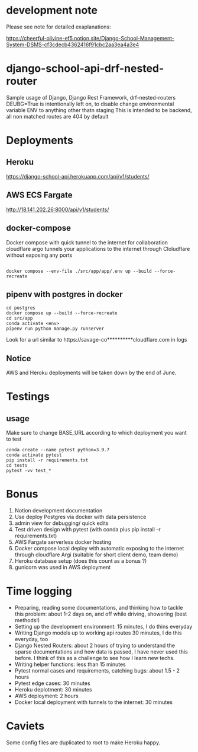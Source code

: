 
# development note

Please see note for detailed exaplanations:

https://cheerful-olivine-ef5.notion.site/Django-School-Management-System-DSMS-cf3cdecb4362416f91cbc2aa3ea4a3e4
# django-school-api-drf-nested-router
Sample usage of Django, Django Rest Framework, drf-nested-routers
DEUBG=True is intentionally left on, to disable change environmental variable ENV to anything other thatn staging
This is intended to be backend, all non matched routes are 404 by default
# Deployments
## Heroku
https://django-school-api.herokuapp.com/api/v1/students/
## AWS ECS Fargate
http://18.141.202.26:8000/api/v1/students/
## docker-compose
Docker compose with quick tunnel to the internet for collaboration
cloudflare argo tunnels your applications to the internet through Cloludflare without exposing any ports
```

docker compose --env-file ./src/app/app/.env up --build --force-recreate

```
## pipenv with postgres in docker
```
cd postgres
docker compose up --build --force-recreate
cd src/app
conda activate <env>
pipenv run python manage.py runserver

```
Look for a url similar to https://savage-co**********cloudflare.com in logs
## Notice
AWS and Heroku deployments will be taken down by the end of June.
# Testings
## usage
Make sure to change BASE_URL according to which deployment you want to test
```
conda create --name pytest python=3.9.7
conda activate pytest
pip install -r requirements.txt
cd tests
pytest -vv test_*

```
# Bonus
1.  Notion development documentation
2.  Use deploy Postgres via docker with data persistence
3.  admin view for debugging/ quick edits
4.  Test driven design with pytest (with conda plus pip install -r requirements.txt)
5.  AWS Fargate serverless docker hosting
6.  Docker compose local deploy with automatic exposing to the internet through cloudflare Argi (suitable for short client demo, team demo)
7.  Heroku database setup (does this count as a bonus ?)
8.  gunicorn was used in AWS deployment

# Time logging
-   Preparing, reading some documentations, and thinking how to tackle this problem: about 1-2 days on, and off while driving, showering (best methods!)
-   Setting up the development environment: 15 minutes, I do thins everyday
-   Writing Django models up to working api routes 30 minutes, I do this everyday, too
-   Django Nested Routers: about 2 hours of trying to understand the sparse documentations and how data is passed, I have never used this before. I think of this as a challenge to see how I learn new techs.
-   Writing helper functions: less than 15 minutes
-   Pytest normal cases and requirements, catching bugs: about 1.5 - 2 hours
-   Pytest edge cases: 30 minutes
-   Heroku deplotment: 30 minutes
-   AWS deployment: 2 hours
-   Docker local deployment with tunnels to the internet: 30 minutes


# Caviets
Some config files are duplicated to root to make Heroku happy.
